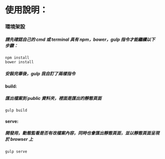 # 使用說明：

### 環境架設

##### 請先確認自己的 cmd 或 terminal 具有 npm，bower，gulp 指令才能繼續以下步驟：

```
npm install
bower install
```

##### 安裝完畢後，gulp 我自訂了兩樣指令

#### build: 
##### 匯出檔案到 public 資料夾，裡面是匯出的靜態頁面

```
gulp build
```

#### serve:
##### 開發用，動態監看是否有改檔案內容，同時也會匯出靜態頁面，並以靜態頁面呈現於 browser 上

```
gulp serve
```

